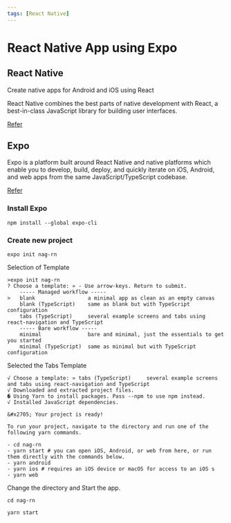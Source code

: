 ```yaml
---
tags: [React Native]
---
```


# React Native App using Expo
<!--markdownlint-disable MD013 MD029 MD036 MD024 MD003 MD033 MD040 MD042 MD001 MD051 MD025 MD052-->
React Native
------------

Create native apps for Android and iOS using React

React Native combines the best parts of native development with React, a best-in-class JavaScript library for building user interfaces.

[Refer](https://reactnative.dev/)

<!--truncate-->

Expo
-----

Expo is a platform built around React Native and native platforms which enable you to develop, build, deploy, and quickly iterate on iOS, Android, and web apps from the same JavaScript/TypeScript codebase.

[Refer](https://docs.expo.io/)

### Install Expo

`npm install --global expo-cli`

### Create new project

`expo init nag-rn`

Selection of Template

    >expo init nag-rn
    ? Choose a template: » - Use arrow-keys. Return to submit.
        ----- Managed workflow -----
    >   blank                 a minimal app as clean as an empty canvas
        blank (TypeScript)    same as blank but with TypeScript configuration
        tabs (TypeScript)     several example screens and tabs using react-navigation and TypeScript
        ----- Bare workflow -----
        minimal               bare and minimal, just the essentials to get you started
        minimal (TypeScript)  same as minimal but with TypeScript configuration

Selected the Tabs Template

    √ Choose a template: » tabs (TypeScript)     several example screens and tabs using react-navigation and TypeScript
    √ Downloaded and extracted project files.
    � Using Yarn to install packages. Pass --npm to use npm instead.
    √ Installed JavaScript dependencies.
    
    &#x2705; Your project is ready!
    
    To run your project, navigate to the directory and run one of the following yarn commands.
    
    - cd nag-rn
    - yarn start # you can open iOS, Android, or web from here, or run them directly with the commands below.
    - yarn android
    - yarn ios # requires an iOS device or macOS for access to an iOS s
    - yarn web

Change the directory and Start the app.

`cd nag-rn`

`yarn start`
